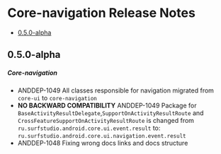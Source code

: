 # Core-navigation Release Notes

- [0.5.0-alpha](#050-alpha)

## 0.5.0-alpha
##### Core-navigation
* ANDDEP-1049 All classes responsible for navigation migrated from `core-ui` to `core-navigation`
* **NO BACKWARD COMPATIBILITY** ANDDEP-1049 Package for `BaseActivityResultDelegate`,`SupportOnActivityResultRoute` and `CrossFeatureSupportOnActivityResultRoute` is changed 
from `ru.surfstudio.android.core.ui.event.result` to:  `ru.surfstudio.android.core.ui.navigation.event.result`
* ANDDEP-1048 Fixing wrong docs links and docs structure 